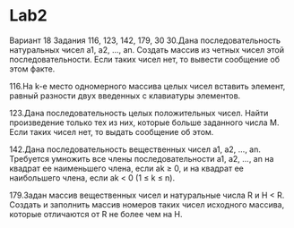 # Lab2
Вариант 18 Задания 116, 123, 142, 179, 30
30.Дана последовательность натуральных чисел а1, а2, ..., an. Создать массив из четных чисел этой последовательности. Если таких чисел нет, то вывести сообщение об этом факте.

116.На k-e место одномерного массива целых чисел вставить элемент, равный разности двух введенных с клавиатуры элементов.

123.Дана последовательность целых положительных чисел. Найти произведение только тех из них, которые больше заданного числа М. Если таких чисел нет, то выдать сообщение об этом.

142.Дана последовательность вещественных чисел а1, а2, ..., an. Требуется умножить все члены последовательности а1, а2, ..., an на квадрат ее наименьшего члена, если аk ≥ 0, и на квадрат ее наибольшего члена, если аk < 0 (1 ≤ k ≤ n).

179.Задан массив вещественных чисел и натуральные числа R и H < R. Создать и заполнить массив номеров таких чисел исходного массива, которые отличаются от R не более чем на Н.



